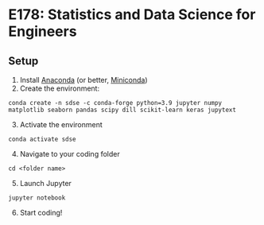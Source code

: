 # E178: Statistics and Data Science for Engineers

## Setup

1. Install [Anaconda]() (or better, [Miniconda](https://docs.conda.io/en/latest/miniconda.html))
2. Create the environment: 

`conda create -n sdse -c conda-forge python=3.9 jupyter numpy matplotlib seaborn pandas scipy dill scikit-learn keras jupytext`

3. Activate the environment

`conda activate sdse`

4. Navigate to your coding folder

`cd <folder name>`

5. Launch Jupyter

`jupyter notebook`

6. Start coding!
